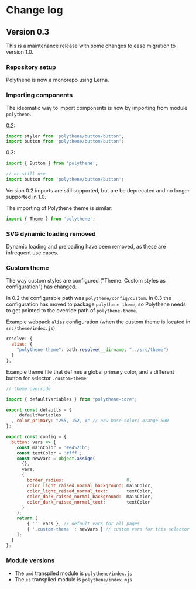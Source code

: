 # Change log

## Version 0.3

This is a maintenance release with some changes to ease migration to version 1.0.


### Repository setup

Polythene is now a monorepo using Lerna.


### Importing components 

The ideomatic way to import components is now by importing from module `polythene`. 

0.2:

```javascript
import styler from 'polythene/button/button';
import button from 'polythene/button/button';
```

0.3:

```javascript
import { Button } from 'polythene';

// or still use
import button from 'polythene/button/button';
```

Version 0.2 imports are still supported, but are be deprecated and no longer supported in 1.0.


The importing of Polythene theme is similar:

```javascript
import { Theme } from 'polythene';
```


### SVG dynamic loading removed

Dynamic loading and preloading have been removed, as these are infrequent use cases.


### Custom theme

The way custom styles are configured ("Theme: Custom styles as configuration") has changed.

In 0.2 the configurable path was `polythene/config/custom`. In 0.3 the configuration has moved to package `polythene-theme`, so Polythene needs to get pointed to the override path of `polythene-theme`.

Example webpack `alias` configuration (when the custom theme is located in `src/theme/index.js`):

```javascript
resolve: {
  alias: {
    "polythene-theme": path.resolve(__dirname, "../src/theme")
  }
},
```

Example theme file that defines a global primary color, and a different button for selector `.custom-theme`:

```javascript
// theme override

import { defaultVariables } from "polythene-core";

export const defaults = {
  ...defaultVariables
  , color_primary: "255, 152, 0" // new base color: orange 500
};

export const config = {
  button: vars => {
    const mainColor = '#e4521b';
    const textColor = '#fff';
    const newVars = Object.assign(
      {},
      vars,
      {
        border_radius:                        0,
        color_light_raised_normal_background: mainColor,
        color_light_raised_normal_text:       textColor,
        color_dark_raised_normal_background:  mainColor,
        color_dark_raised_normal_text:        textColor
      }
    );
    return [
        { '': vars }, // default vars for all pages
        { '.custom-theme ': newVars } // custom vars for this selector
    ];
  }
};
```




### Module versions

* The `umd` transpiled module is `polythene/index.js`
* The `es` transpiled module is `polythene/index.mjs`
